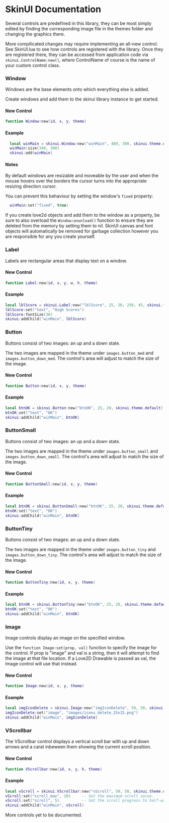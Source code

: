 # SkinUI Documentation

Several controls are predefined in this library, they can be most simply edited by finding the corresponding image file in the
themes folder and changing the graphics there.

More compilicated changes may require implementing an all-new control.  See SkinUI.lua to see how controls are registered with the
library.  Once they are registered there, they can be accessed from application code via ```skinui.ControlName:new()```, where
ControlName of course is the name of your custom control class.

### Window

Windows are the base elements onto which everything else is added.

Create windows and add them to the skinui library instance to get started.

#### New Control

```lua
function Window:new(id, x, y, theme)
```

#### Example

```lua
  local winMain = skinui.Window:new("winMain", 400, 300, skinui.theme.default)
  winMain:size(340, 300)
  skinui:add(winMain)
```

#### Notes

By default windows are resizable and moveable by the user and when the mouse hovers over the borders the cursor turns into the 
appropriate resizing direction cursor.

You can prevent this behaviour by setting the window's ```fixed``` property:

```lua
  winMain:set("fixed", true)
```

If you create love2d objects and add them to the window as a property, be sure to also overload the ```Window:onunload()``` function
to ensure they are deleted from the memory by setting them to nil.  SkinUI canvas and font objects will automatically be removed for
garbage collection however you are responsible for any you create yourself.

### Label

Labels are rectangular areas that display text on a window.

#### New Control

```lua
function Label:new(id, x, y, w, h, theme)
```

#### Example

```lua
local lblScore = skinui.Label:new("lblScore", 25, 20, 250, 45, skinui.theme.default)
lblScore:set("text", "High Scores")
lblScore:fontSize(30)
skinui:addChild("winMain", lblScore)
```

### Button

Buttons consist of two images: an up and a down state.

The two images are mapped in the theme under ```images.button_med``` and ```images.button_down_med```.  The control's area will
adjust to match the size of the image.

#### New Control

```lua
function Button:new(id, x, y, theme)
```

#### Example

```lua
local btnOK = skinui.Button:new("btnOK", 25, 20, skinui.theme.default)
btnOK:set("text", "OK")
skinui:addChild("winMain", btnOK)
```

### ButtonSmall

Buttons consist of two images: an up and a down state.

The two images are mapped in the theme under ```images.button_small``` and ```images.button_down_small```.  The control's area will
adjust to match the size of the image.

#### New Control

```lua
function ButtonSmall:new(id, x, y, theme)
```

#### Example

```lua
local btnOK = skinui.ButtonSmall:new("btnOK", 25, 20, skinui.theme.default)
btnOK:set("text", "OK")
skinui:addChild("winMain", btnOK)
```
### ButtonTiny

Buttons consist of two images: an up and a down state.

The two images are mapped in the theme under ```images.button_tiny``` and ```images.button_down_tiny```.  The control's area will
adjust to match the size of the image.

#### New Control

```lua
function ButtonTiny:new(id, x, y, theme)
```

#### Example

```lua
local btnOK = skinui.ButtonTiny:new("btnOK", 25, 20, skinui.theme.default)
btnOK:set("text", "OK")
skinui:addChild("winMain", btnOK)
```
### Image

Image controls display an image on the specified window.

Use the ```function Image:set(prop, val)``` function to specify the image
for the control.  If prop is "image" and val is a string, then it will attempt
to find the image at that file location.  If a Love2D Drawable is passed as val,
the Image control will use that instead.

#### New Control

```lua
function Image:new(id, x, y, theme)
```

#### Example

```lua
local imgIconDelete = skinui.Image:new("imgIconDelete", 50, 50, skinui.theme.default)
imgIconDelete:set("image", "images/icons_delete_15x15.png")
skinui:addChild("winMain", imgIconDelete)
```

### VScrollbar

The VScrollbar control displays a vertical scroll bar with up and down arrows and a carat
inbeween them showing the current scroll position.

#### New Control

```lua
function VScrollbar:new(id, x, y, h, theme)
```

#### Example

```lua
local vScroll = skinui.VScrollbar:new("vScroll", 50, 50, skinui.theme.default)
vScroll:set("scroll_max", 10)     -- Set the maximum scroll value.
vScroll:set("scroll", 5)          -- Set the scroll progress to half-way.
skinui:addChild("winMain", vScroll)
```

More controls yet to be documented.